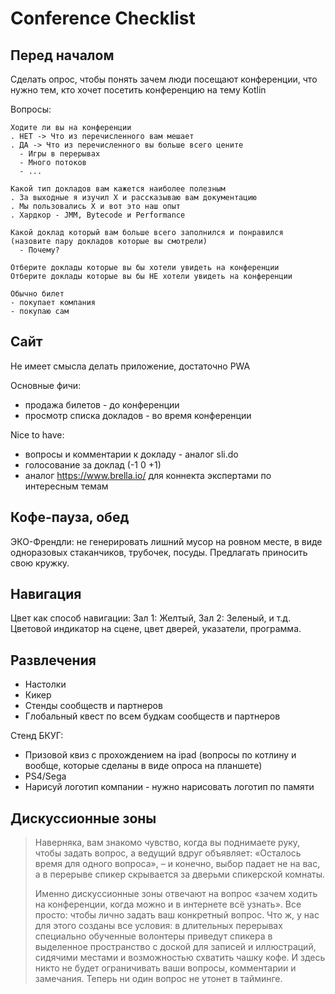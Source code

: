 # Conference Checklist

## Перед началом

Сделать опрос, чтобы понять зачем люди посещают конференции, что нужно тем, кто хочет посетить конференцию на тему Kotlin

Вопросы:

```
Ходите ли вы на конференции
. НЕТ -> Что из перечисленного вам мешает
. ДА -> Что из перечисленного вы больше всего цените
  - Игры в перерывах
  - Много потоков
  - ...

Какой тип докладов вам кажется наиболее полезным
. За выходные я изучил X и рассказываю вам документацию
. Мы пользовались X и вот это наш опыт
. Хардкор - JMM, Bytecode и Performance

Какой доклад который вам больше всего заполнился и понравился (назовите пару докладов которые вы смотрели)
  - Почему?

Отберите доклады которые вы бы хотели увидеть на конференции
Отберите доклады которые вы бы НЕ хотели увидеть на конференции

Обычно билет
- покупает компания
- покупаю сам
```

## Сайт

Не имеет смысла делать приложение, достаточно PWA

Основные фичи:

- продажа билетов - до конференции
- просмотр списка докладов - во время конференции

Nice to have:

- вопросы и комментарии к докладу - аналог sli.do
- голосование за доклад (-1 0 +1)
- аналог https://www.brella.io/ для коннекта экспертами по интересным темам


## Кофе-пауза, обед

ЭКО-Френдли: не генерировать лишний мусор на ровном месте, в виде одноразовых стаканчиков, трубочек, посуды. Предлагать приносить свою кружку.

## Навигация

Цвет как способ навигации: Зал 1: Желтый, Зал 2: Зеленый, и т.д. Цветовой индикатор на сцене, цвет дверей, указатели, программа.

## Развлечения

- Настолки
- Кикер
- Стенды сообществ и партнеров
- Глобальный квест по всем будкам сообществ и партнеров

Стенд БКУГ:
- Призовой квиз с прохождением на ipad (вопросы по котлину и вообще, которые сделаны в виде опроса на планшете)
- PS4/Sega
- Нарисуй логотип компании - нужно нарисовать логотип по памяти

## Дискуссионные зоны

> Наверняка, вам знакомо чувство, когда вы поднимаете руку, чтобы задать вопрос, а ведущий вдруг объявляет: «Осталось время для одного вопроса», – и конечно, выбор падает не на вас, а в перерыве спикер скрывается за дверьми спикерской комнаты.
> 
> Именно дискуссионные зоны отвечают на вопрос «зачем ходить на конференции, когда можно и в интернете всё узнать». Все просто: чтобы лично задать ваш конкретный вопрос. Что ж, у нас для этого созданы все условия: в длительных перерывах специально обученные волонтеры приведут спикера в выделенное пространство с доской для записей и иллюстраций, сидячими местами и возможностью схватить чашку кофе. И здесь никто не будет ограничивать ваши вопросы, комментарии и замечания. Теперь ни один вопрос не утонет в тайминге.

